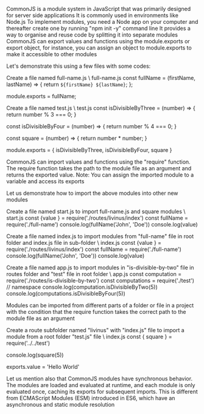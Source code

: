CommonJS is a module system in JavaScript that was primarily designed for server side applications
It is commonly used in environments like Node.js
To implement modules, you need a Node app on your computer and thereafter create one by running "npm init -y" command line
It provides a way to organise and reuse code by splitting it into separate modules
CommonJS can export values and functions using the module.exports or export object, for instance, you can assign an object to module.exports to make it accessible to other modules

Let's demonstrate this using a few files with some codes:

Create a file named full-name.js
\\ full-name.js
const fullName = (firstName, lastName) => {
  return `${firstName} ${lastName}`;
};

module.exports = fullName;

Create a file named test.js
\\ test.js
const isDivisibleByThree = (number) => {
  return number % 3 === 0;
}

const isDivisibleByFour = (number) => {
  return number % 4 === 0;
}

const square = (number) => {
  return number * number;
}


module.exports = {
  isDivisibleByThree,
  isDivisibleByFour,
  square
}

CommonJS can import values and functions using the "require" function. The require function takes the path to the module file as an argument and returns the exported value.
Note: You can assign the imported module to a variable and access its exports

Let us demonstrate how to import the above modules into other new modules

Create a file named start.js to import full-name.js and square modules
\\ start.js
const {value } = require('./routes/livinus/index')
const fullName = require('./full-name')
console.log(fullName('John', 'Doe'))
console.log(value)

Create a file named index.js to import modules from "full-name" file in root folder and index.js file in sub-folder
\\ index.js
const {value } = require('./routes/livinus/index')
const fullName = require('./full-name')
console.log(fullName('John', 'Doe'))
console.log(value)

Create a file named app.js to import modules in "is-divisible-by-two" file in routes folder and "test" file in root folder
\\ app.js
const computation = require('./routes/is-divisible-by-two')
const computations = require('./test')
// namespace
console.log(computation.isDivisibleByTwo(5))
console.log(computations.isDivisibleByFour(5))

Modules can be imported from different parts of a folder or file in a project with the condition that the require function takes the correct path to the module file as an argument

Create a route subfolder named "livinus" with "index.js" file to import a module from a root folder "test.js" file 
\\ index.js
const { square } = require('../../test')

console.log(square(5))

exports.value = 'Hello World'

Let us mention also that CommonJS modules have synchronous behavior. The modules are loaded and evaluated at runtime, and each module is only evaluated once, caching its exports for subsequent imports. This is different from ECMAScript Modules (ESM) introduced in ES6, which have an asynchronous and static module resolution